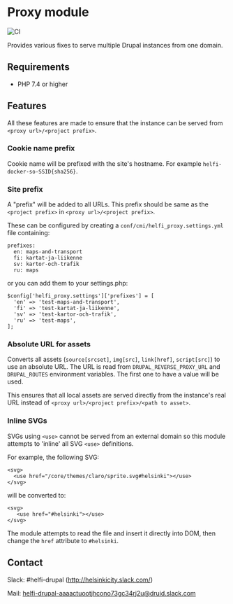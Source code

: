 # Proxy module

![CI](https://github.com/City-of-Helsinki/drupal-module-helfi-proxy/workflows/CI/badge.svg)

Provides various fixes to serve multiple Drupal instances from one domain.

## Requirements

- PHP 7.4 or higher

## Features

All these features are made to ensure that the instance can be served from `<proxy url>/<project prefix>`.

### Cookie name prefix

Cookie name will be prefixed with the site's hostname. For example `helfi-docker-so-SSID{sha256}`.

### Site prefix

A "prefix" will be added to all URLs. This prefix should be same as the `<project prefix>` in `<proxy url>/<project prefix>`.

These can be configured by creating a `conf/cmi/helfi_proxy.settings.yml` file containing:

```
prefixes:
  en: maps-and-transport
  fi: kartat-ja-liikenne
  sv: kartor-och-trafik
  ru: maps
```
or you can add them to your settings.php:

```
$config['helfi_proxy.settings']['prefixes'] = [
  'en' => 'test-maps-and-transport',
  'fi' => 'test-kartat-ja-liikenne',
  'sv' => 'test-kartor-och-trafik',
  'ru' => 'test-maps',
];
```

### Absolute URL for assets

Converts all assets (`source[srcset]`, `img[src]`, `link[href]`, `script[src]`) to use an absolute URL. The URL is read from `DRUPAL_REVERSE_PROXY_URL` and `DRUPAL_ROUTES` environment variables. The first one to have a value will be used.

This ensures that all local assets are served directly from the instance's real URL instead of `<proxy url>/<project prefix>/<path to asset>`. 

### Inline SVGs

SVGs using `<use>` cannot be served from an external domain so this module attempts to 'inline' all SVG `<use>` definitions. 

For example, the following SVG: 
```
<svg>
  <use href="/core/themes/claro/sprite.svg#helsinki"></use>
</svg>
``` 

will be converted to:
```
<svg>
   <use href="#helsinki"></use>
</svg>
``` 

The module attempts to read the file and insert it directly into DOM, then change the `href` attribute to `#helsinki`.

## Contact

Slack: #helfi-drupal (http://helsinkicity.slack.com/)

Mail: helfi-drupal-aaaactuootjhcono73gc34rj2u@druid.slack.com
